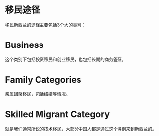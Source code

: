 # 移民途径

移民新西兰的途径主要包括3个大的类别：

# Business

这个类别下包括投资移民和创业移民，也包括长期的商务签证。

# Family Categories

亲属团聚移民，包括结婚等情况。

# Skilled Migrant Category

就是我们通常所说的技术移民，大部分中国人都是通过这个类别来到新西兰的。

